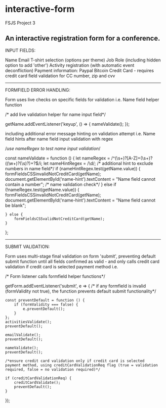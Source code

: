 # interactive-form
 FSJS Project 3


An interactive registration form for a conference.
--------------------------------------------------
INPUT FIELDS:

Name 
Email
T-shirt selection (options per theme)
Job Role (including hidden option to add 'other')
Activity registration (with automatic event deconfliction)
Payment information:
    Paypal
    Bitcoin
    Credit Card - requires credit card field validation for CC number, zip and cvv

--------------------------------------------------
FORMFIELD ERROR HANDLING:

Form uses live checks on specific fields for validation
i.e. Name field helper function

/* add live validation helper for name input field*/

getName.addEventListener('keyup', () => {
    nameValidate();
});

including additional error message hinting on validation attempt 
i.e. Name field hints after name field input validation with regex 

/*use nameRegex to test name input validation*/

const nameValidate = function () {
    let nameRegex = /^(\s+)?[A-Z]+(\s+)?((\w+)?(\s)?)+?$/i;
    let nameHintRegex = /\d/;
    /* additional hint to exclude numbers in name field*/
    if (nameHintRegex.test(getName.value)) {
        formFieldsCSSinvalidNotCreditCard(getName);
        document.getElementById('name-hint').textContent = "Name field cannot contain a number";
    /* name validation check*/
    } else if (!nameRegex.test(getName.value)) {
        formFieldsCSSinvalidNotCreditCard(getName);
        document.getElementById('name-hint').textContent = "Name field cannot be blank";

    } else {
        formFieldsCSSvalidNotCreditCard(getName);
    }

};

--------------------------------------------------

SUBMIT VALIDATION:

Form uses multi-stage final validation on form 'submit', preventing default submit function until all fields confirmed as valid - and only calls credit card validation if credit card is selected payment method
i.e.

/* Form listener calls formfield helper functions*/

getForm.addEventListener('submit', e => {
    /* if any formfield is invalid (formValidity not true), the function prevents default submit functionality*/

    const preventDefault = function () {
        if (formValidity === false) {
            e.preventDefault();
        }
    };
    activitiesValidate();
    preventDefault();

    emailValidate();
    preventDefault();

    nameValidate();
    preventDefault();

    /*ensure credit card validation only if credit card is selected payment method, using creditCardValidationReq flag (true = validation required, false = no validation required)*/

    if (creditCardValidationReq) {
        creditCardValidate();
        preventDefault();
    }
});

